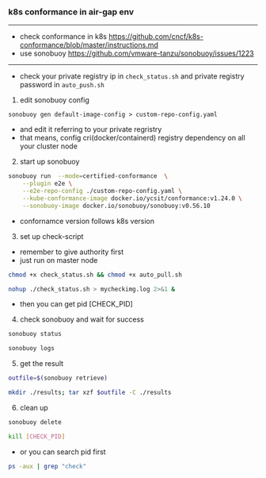 ### k8s conformance in air-gap env

***
+ check conformance in k8s https://github.com/cncf/k8s-conformance/blob/master/instructions.md
+ use sonobuoy https://github.com/vmware-tanzu/sonobuoy/issues/1223

***

- check your private registry ip in `check_status.sh` and private registry password in `auto_push.sh`
1. edit sonobuoy config 
```
sonobuoy gen default-image-config > custom-repo-config.yaml
```
- and edit it referring to your private regristry
- that means, config cri(docker/containerd) registry dependency on all your cluster node
2. start up sonobuoy
```sh
sonobuoy run  --mode=certified-conformance  \
    --plugin e2e \
    --e2e-repo-config ./custom-repo-config.yaml \
    --kube-conformance-image docker.io/ycsit/conformance:v1.24.0 \
    --sonobuoy-image docker.io/sonobuoy/sonobuoy:v0.56.10 
```
- confornamce version follows k8s version
3. set up check-script
- remember to give authority first 
- just run on master node
```sh
chmod +x check_status.sh && chmod +x auto_pull.sh
```
```sh
nohup ./check_status.sh > mycheckimg.log 2>&1 &
```
- then you can get pid [CHECK_PID]
4. check sonobuoy and wait for success
```sh
sonobuoy status
```
```sh
sonobuoy logs
```
5. get the result
```sh
outfile=$(sonobuoy retrieve)
```
```sh
mkdir ./results; tar xzf $outfile -C ./results
```
6. clean up 
```sh
sonobuoy delete
```
```sh
kill [CHECK_PID]
```
- or you can search pid first
```sh
ps -aux | grep "check"
```
